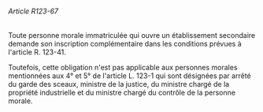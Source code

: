 ###### Article R123-67

Toute personne morale immatriculée qui ouvre un établissement secondaire demande son inscription complémentaire dans les conditions prévues à l'article R. 123-41.

Toutefois, cette obligation n'est pas applicable aux personnes morales mentionnées aux 4° et 5° de l'article L. 123-1 qui sont désignées par arrêté du garde des sceaux, ministre de la justice, du ministre chargé de la propriété industrielle et du ministre chargé du contrôle de la personne morale.

